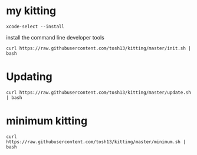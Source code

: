 # my kitting

`xcode-select --install`

install the command line developer tools

`curl https://raw.githubusercontent.com/tosh13/kitting/master/init.sh | bash`

# Updating
`curl https://raw.githubusercontent.com/tosh13/kitting/master/update.sh | bash`

# minimum kitting
`curl https://raw.githubusercontent.com/tosh13/kitting/master/minimum.sh | bash`
